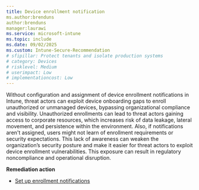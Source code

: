 ```yaml
---
title: Device enrollment notification
ms.author:brenduns
author:brenduns
manager:laurawi
ms.service: microsoft-intune
ms.topic: include
ms.date: 09/02/2025
ms.custom: Intune-Secure-Recommendation
# sfipillar: Protect tenants and isolate production systems
# category: Devices
# risklevel: Medium
# userimpact: Low
# implementationcost: Low
---
```

Without configuration and assignment of device enrollment notifications in Intune, threat actors can exploit device onboarding gaps to enroll unauthorized or unmanaged devices, bypassing organizational compliance and visibility. Unauthorized enrollments can lead to threat actors gaining access to corporate resources, which increases risk of data leakage, lateral movement, and persistence within the environment. Also, if notifications aren't assigned, users might not learn of enrollment requirements or security expectations. This lack of awareness can weaken the organization’s security posture and make it easier for threat actors to exploit device enrollment vulnerabilities. This exposure can result in regulatory noncompliance and operational disruption.

**Remediation action**

- [Set up enrollment notifications](/intune/intune-service/enrollment/enrollment-notifications)